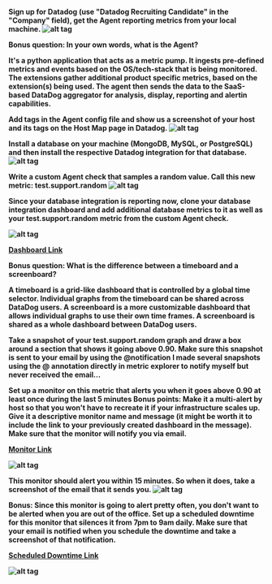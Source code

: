 <b>Sign up for Datadog (use "Datadog Recruiting Candidate" in the "Company" field), get the Agent reporting metrics from your local machine.<b>
  ![alt tag](localMachineMetrics.png)

<b>Bonus question: In your own words, what is the Agent?<b>

It's a python application that acts as a metric pump. It ingests pre-defined metrics and events based on the OS/tech-stack that is being monitored. The extensions gather additional product specific metrics, based on the extension(s) being used. The agent then sends the data to the SaaS-based DataDog aggregator for analysis, display, reporting and alertin capabilities.

<b>Add tags in the Agent config file and show us a screenshot of your host and its tags on the Host Map page in Datadog.<b>
  ![alt tag](localMachine.hostTags.png)

<b>Install a database on your machine (MongoDB, MySQL, or PostgreSQL) and then install the respective Datadog integration for that database.<b>
  ![alt tag](mongoIntegration.png)

<b>Write a custom Agent check that samples a random value. Call this new metric: test.support.random<b>
  ![alt tag](agentCheck.verify.png)

<b>Since your database integration is reporting now, clone your database integration dashboard and add additional database metrics to it as well as your test.support.random metric from the custom Agent check.<b>

  ![alt tag](mongoDashboard.png)
  
  [Dashboard Link](https://app.datadoghq.com/screen/168175/mongodb-w-agentcheck)

<b>Bonus question: What is the difference between a timeboard and a screenboard?<b>

A timeboard is a grid-like dashboard that is controlled by a global time selector. Individual graphs from the timeboard can be shared across DataDog users.
A screenboard is a more customizable dashboard that allows individual graphs to use their own time frames. A screenboard is shared as a whole dashboard between DataDog users.

<b>Take a snapshot of your test.support.random graph and draw a box around a section that shows it going above 0.90. Make sure this snapshot is sent to your email by using the @notification<b>
  I made several snapshots using the @ annotation directly in metric explorer to notify myself but never received the email...

<b>Set up a monitor on this metric that alerts you when it goes above 0.90 at least once during the last 5 minutes
Bonus points: Make it a multi-alert by host so that you won't have to recreate it if your infrastructure scales up.
Give it a descriptive monitor name and message (it might be worth it to include the link to your previously created dashboard in the message). Make sure that the monitor will notify you via email.<b>

  [Monitor Link](https://app.datadoghq.com/monitors#1765053?group=triggered&live=4h)
  
  ![alt tag](AgentCheckAlert.png)

<b>This monitor should alert you within 15 minutes. So when it does, take a screenshot of the email that it sends you.<b>
  ![alt tag](agentCheckEmailAlert.png)

<b>Bonus: Since this monitor is going to alert pretty often, you don't want to be alerted when you are out of the office. Set up a scheduled downtime for this monitor that silences it from 7pm to 9am daily. Make sure that your email is notified when you schedule the downtime and take a screenshot of that notification.<b>

  [Scheduled Downtime Link](https://app.datadoghq.com/monitors#downtime?id=217559933)
  
  ![alt tag](agentCheckAlertDowntime.png)

